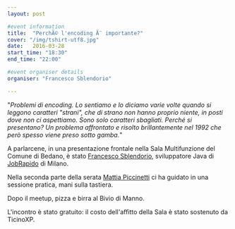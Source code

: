 ```yaml
---
layout: post

#event information
title:  "PerchÃ© l'encoding Ã¨ importante?"
cover: "/img/tshirt-utf8.jpg"
date:   2016-03-28
start_time: "18:30"
end_time: "22:00"

#event organiser details
organiser: "Francesco Sblendorio"

---
```


"*Problemi di encoding. Lo sentiamo e lo diciamo varie volte quando si leggono caratteri "strani", che di strano non hanno proprio niente, in posti dove non ci aspettiamo. Sono solo caratteri sbagliati. Perché si presentano? Un problema affrontato e risolto brillantemente nel 1992 che però spesso viene preso sotto gamba.*"

A parlarcene, in una presentazione frontale nella Sala Multifunzione del Comune di Bedano, è stato [Francesco Sblendorio](http://www.sblendorio.eu), sviluppatore Java di [JobRapido](http://corporate.jobrapido.com/it/home-it/) di Milano. 

Nella seconda parte della serata [Mattia Piccinetti](https://twitter.com/peachofpersia) ci ha guidato in una sessione pratica, mani sulla tastiera.


Dopo il meetup, pizza e birra al Bivio di Manno.

L'incontro è stato gratuito: il costo dell'affitto della Sala è stato sostenuto da TicinoXP.
